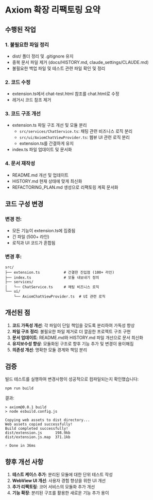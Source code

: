 # Axiom 확장 리팩토링 요약

## 수행된 작업

### 1. 불필요한 파일 정리
- dist/ 폴더 정리 및 .gitignore 유지
- 중복 문서 파일 제거 (docs/HISTORY.md, claude_settings/CLAUDE.md)
- 불필요한 백업 파일 및 테스트 관련 파일 확인 및 정리

### 2. 코드 수정
- extension.ts에서 chat-test.html 참조를 chat.html로 수정
- 레거시 코드 참조 제거

### 3. 코드 구조 개선
- extension.ts 파일 구조 개선 및 모듈 분리
  - `src/services/ChatService.ts`: 채팅 관련 비즈니스 로직 분리
  - `src/ui/AxiomChatViewProvider.ts`: 웹뷰 UI 관련 로직 분리
  - extension.ts를 간결하게 유지
- index.ts 파일 업데이트 및 문서화

### 4. 문서 재작성
- README.md 개선 및 업데이트
- HISTORY.md 현재 상태에 맞게 최신화
- REFACTORING_PLAN.md 생성으로 리팩토링 계획 문서화

## 코드 구성 변경

### 변경 전:
- 모든 기능이 extension.ts에 집중됨
- 긴 파일 (500+ 라인)
- 로직과 UI 코드가 혼합됨

### 변경 후:
```
src/
├── extension.ts           # 간결한 진입점 (100+ 라인)
├── index.ts               # 모듈 내보내기 정의
├── services/
│   └── ChatService.ts     # 채팅 비즈니스 로직
└── ui/
    └── AxiomChatViewProvider.ts  # UI 관련 로직
```

## 개선된 점

1. **코드 가독성 개선**: 각 파일이 단일 책임을 갖도록 분리하여 가독성 향상
2. **파일 구조 정리**: 불필요한 파일 제거로 더 깔끔한 프로젝트 구조 구현
3. **문서 업데이트**: README.md와 HISTORY.md 파일 개선으로 문서 최신화
4. **유지보수성 향상**: 모듈화된 구조로 향후 기능 추가 및 변경이 용이해짐
5. **의존성 개선**: 명확한 모듈 경계와 책임 분리

## 검증

빌드 테스트를 실행하여 변경사항이 성공적으로 컴파일되는지 확인했습니다:
```
npm run build
```

결과:
```
> axiom@0.0.1 build
> node esbuild.config.js

Copying web assets to dist directory...
Web assets copied successfully!
Build completed successfully!
dist/extension.js      198.9kb
dist/extension.js.map  371.1kb

⚡ Done in 36ms
```

## 향후 개선 사항

1. **테스트 케이스 추가**: 분리된 모듈에 대한 단위 테스트 작성
2. **WebView UI 개선**: 사용자 경험 향상을 위한 UI 개선
3. **추가 리팩토링**: 코어 서비스의 모듈화 추가 개선
4. **기능 확장**: 분리된 구조를 활용한 새로운 기능 추가 용이